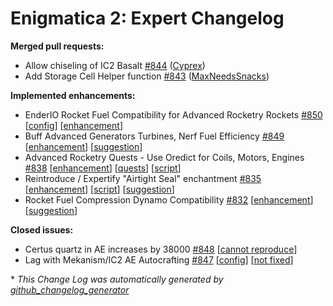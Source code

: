 # Enigmatica 2: Expert Changelog

**Merged pull requests:**

- Allow chiseling of IC2 Basalt [\#844](https://github.com/NillerMedDild/Enigmatica2Expert/pull/844) ([Cyprex](https://github.com/Cyprex))
- Add Storage Cell Helper function [\#843](https://github.com/NillerMedDild/Enigmatica2Expert/pull/843) ([MaxNeedsSnacks](https://github.com/MaxNeedsSnacks))

**Implemented enhancements:**

- EnderIO Rocket Fuel Compatibility for Advanced Rocketry Rockets [\#850](https://github.com/NillerMedDild/Enigmatica2Expert/issues/850) [[config](https://github.com/NillerMedDild/Enigmatica2Expert/labels/config)] [[enhancement](https://github.com/NillerMedDild/Enigmatica2Expert/labels/enhancement)]
- Buff Advanced Generators Turbines, Nerf Fuel Efficiency [\#849](https://github.com/NillerMedDild/Enigmatica2Expert/issues/849) [[enhancement](https://github.com/NillerMedDild/Enigmatica2Expert/labels/enhancement)] [[suggestion](https://github.com/NillerMedDild/Enigmatica2Expert/labels/suggestion)]
- Advanced Rocketry Quests - Use Oredict for Coils, Motors, Engines [\#838](https://github.com/NillerMedDild/Enigmatica2Expert/issues/838) [[enhancement](https://github.com/NillerMedDild/Enigmatica2Expert/labels/enhancement)] [[quests](https://github.com/NillerMedDild/Enigmatica2Expert/labels/quests)] [[script](https://github.com/NillerMedDild/Enigmatica2Expert/labels/script)]
- Reintroduce / Expertify "Airtight Seal" enchantment [\#835](https://github.com/NillerMedDild/Enigmatica2Expert/issues/835) [[enhancement](https://github.com/NillerMedDild/Enigmatica2Expert/labels/enhancement)] [[script](https://github.com/NillerMedDild/Enigmatica2Expert/labels/script)] [[suggestion](https://github.com/NillerMedDild/Enigmatica2Expert/labels/suggestion)]
- Rocket Fuel Compression Dynamo Compatibility [\#832](https://github.com/NillerMedDild/Enigmatica2Expert/issues/832) [[enhancement](https://github.com/NillerMedDild/Enigmatica2Expert/labels/enhancement)] [[suggestion](https://github.com/NillerMedDild/Enigmatica2Expert/labels/suggestion)]

**Closed issues:**

- Certus quartz in AE increases by 38000 [\#848](https://github.com/NillerMedDild/Enigmatica2Expert/issues/848) [[cannot reproduce](https://github.com/NillerMedDild/Enigmatica2Expert/labels/cannot%20reproduce)]
- Lag with Mekanism/IC2 AE Autocrafting [\#847](https://github.com/NillerMedDild/Enigmatica2Expert/issues/847) [[config](https://github.com/NillerMedDild/Enigmatica2Expert/labels/config)] [[not fixed](https://github.com/NillerMedDild/Enigmatica2Expert/labels/not%20fixed)]



\* *This Change Log was automatically generated by [github_changelog_generator](https://github.com/skywinder/Github-Changelog-Generator)*